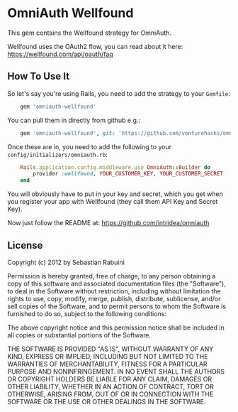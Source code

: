 # OmniAuth Wellfound

This gem contains the Wellfound strategy for OmniAuth.

Wellfound uses the OAuth2 flow, you can read about it here: https://wellfound.com/api/oauth/faq

## How To Use It

So let's say you're using Rails, you need to add the strategy to your `Gemfile`:
```ruby
    gem 'omniauth-wellfound'
```

You can pull them in directly from github e.g.:
```ruby
    gem 'omniauth-wellfound', git: 'https://github.com/venturehacks/omniauth-wellfound.git'
```

Once these are in, you need to add the following to your `config/initializers/omniauth.rb`:

```ruby
    Rails.application.config.middleware.use OmniAuth::Builder do
        provider :wellfound, YOUR_CUSTOMER_KEY, YOUR_CUSTOMER_SECRET
    end
```

You will obviously have to put in your key and secret, which you get when you register your app with Wellfound (they call them API Key and Secret Key).

Now just follow the README at: https://github.com/intridea/omniauth

## License

Copyright (c) 2012 by Sebastian Rabuini

Permission is hereby granted, free of charge, to any person obtaining a copy of this software and associated documentation files (the "Software"), to deal in the Software without restriction, including without limitation the rights to use, copy, modify, merge, publish, distribute, sublicense, and/or sell copies of the Software, and to permit persons to whom the Software is furnished to do so, subject to the following conditions:

The above copyright notice and this permission notice shall be included in all copies or substantial portions of the Software.

THE SOFTWARE IS PROVIDED "AS IS", WITHOUT WARRANTY OF ANY KIND, EXPRESS OR IMPLIED, INCLUDING BUT NOT LIMITED TO THE WARRANTIES OF MERCHANTABILITY, FITNESS FOR A PARTICULAR PURPOSE AND NONINFRINGEMENT. IN NO EVENT SHALL THE AUTHORS OR COPYRIGHT HOLDERS BE LIABLE FOR ANY CLAIM, DAMAGES OR OTHER LIABILITY, WHETHER IN AN ACTION OF CONTRACT, TORT OR OTHERWISE, ARISING FROM, OUT OF OR IN CONNECTION WITH THE SOFTWARE OR THE USE OR OTHER DEALINGS IN THE SOFTWARE.

